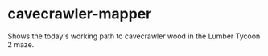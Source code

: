 # cavecrawler-mapper
Shows the today's working path to cavecrawler wood in the Lumber Tycoon 2 maze.

